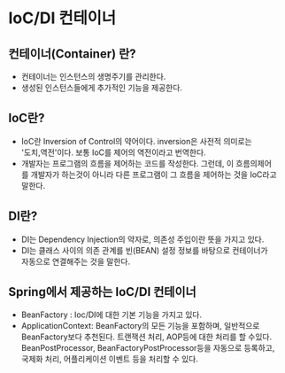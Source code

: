 IoC/DI 컨테이너
==================

## 컨테이너(Container) 란?

* 컨테이너는 인스턴스의 생명주기를 관리한다.
* 생성된 인스턴스들에게 추가적인 기능을 제공한다. 

## IoC란?

* IoC란 Inversion of Control의 약어이다. inversion은 사전적 의미로는  
  '도치,역전'이다. 보통 IoC를 제어의 역전이라고 번역한다.
* 개발자는 프로그램의 흐름을 제어하는 코드를 작성한다. 그런데, 이 흐름의제어  
  를 개발자가 하는것이 아니라 다른 프로그램이 그 흐름을 제어하는 것을 IoC라고  
  말한다.

## DI란?

* DI는 Dependency Injection의 약자로, 의존성 주입이란 뜻을 가지고 있다.
* DI는 클래스 사이의 의존 관계를 빈(BEAN) 설정 정보를 바탕으로 컨테이너가  
  자동으로 연결해주는 것을 말한다.

## Spring에서 제공하는 IoC/DI 컨테이너

* BeanFactory : Ioc/DI에 대한 기본 기능을 가지고 있다.
* ApplicationContext: BeanFactory의 모든 기능을 포함하며, 일반적으로   
  BeanFactory보다 추천된다. 트랜잭션 처리, AOP등에 대한 처리를 할 수있다.  
  BeanPostProcessor, BeanFactoryPostProcessor등을 자동으로 등록하고,  
  국제화 처리, 어플리케이션 이벤트 등을 처리할 수 있다.


